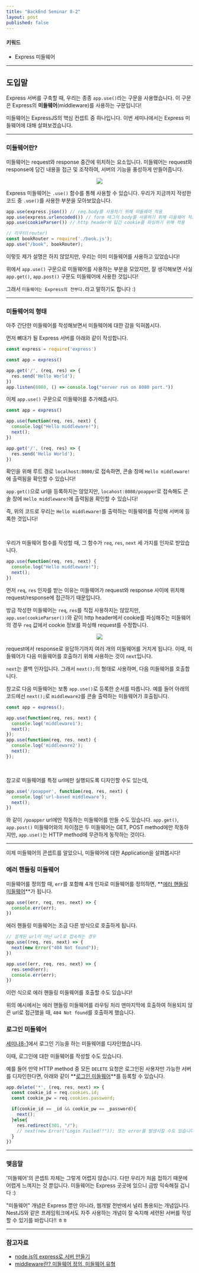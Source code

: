 ```yaml
---
title: "BackEnd Seminar 8-2"
layout: post
published: false
---
```


#### 키워드
- Express 미들웨어

<hr>

## 도입말

Express 서버를 구축할 때, 우리는 종종 `app.use()`라는 구문을 사용했습니다. 이 구문은 Express의 **미들웨어**(middleware)를 사용하는 구문입니다!

미들웨어는 ExpressJS의 핵심 컨셉트 중 하나입니다. 이번 세미나에서는 Express 미들웨어에 대해 살펴보겠습니다.

<hr>

### 미들웨어란?

미들웨어는 request와 response 중간에 위치하는 요소입니다. 미들웨어는 request와 response에 담긴 내용을 접근 및 조작하여, 서버의 기능을 풍성하게 만들어줍니다.

<div style="text-align: center;">
  <img src="https://media.vlpt.us/images/hwanieee/post/1dfa6b79-9d7d-4d8d-a0b5-b4717f467a96/%E1%84%89%E1%85%B3%E1%84%8F%E1%85%B3%E1%84%85%E1%85%B5%E1%86%AB%E1%84%89%E1%85%A3%E1%86%BA%202020-10-02%20%E1%84%8B%E1%85%A9%E1%84%92%E1%85%AE%206.29.04.png">
</div>

Express 미들웨어는 `.use()` 함수를 통해 사용할 수 있습니다. 우리가 지금까지 작성한 코드 중 `.use()`를 사용한 부분을 모아보았습니다.

``` js
app.use(express.json()) // req.body를 사용하기 위해 미들웨어 적용
app.use(express.urlencoded()) // form 태그의 body를 사용하기 위해 미들웨어 적용
app.use(cookieParser()) // http header에 답긴 cookie를 파싱하기 위해 적용

// 라우터(router)
const bookRouter = require('./book.js');
app.use("/book", bookRouter);
```

이렇듯 제가 설명은 하지 않았지만, 우리는 이미 미들웨어를 사용하고 있었습니다!

위에서 `app.use()` 구문으로 미들웨어를 사용하는 부분을 모았지만, 잘 생각해보면 사실 `app.get()`, `app.post()` 구문도 미들웨어에 사용한 것입니다!

그래서 `미들웨어는 Express의 전부다.`라고 말하기도 합니다 :)

<hr>

### 미들웨어의 형태

아주 간단한 미들웨어를 작성해보면서 미들웨어에 대한 감을 익혀봅시다.

먼저 뼈대가 될 Express 서버를 아래와 같이 작성합니다.

``` js
const express = require('express')

const app = express()

app.get('/', (req, res) => {
  res.send('Hello World');
})
app.listen(8080, () => console.log("server run on 8080 port."))
```

이제 `app.use()` 구문으로 미들웨어를 추가해줍시다.

``` js
const app = express()

app.use(function(req, res, next) {
  console.log("Hello middleware!");
  next();
})

app.get('/', (req, res) => {
  res.send('Hello World');
})
```

확인을 위해 루트 경로 `localhost:8080/`로 접속하면, 콘솔 창에 `Hello middleware!`에 출력됨을 확인할 수 있습니다!

`app.get()`으로 url을 등록하지는 않았지만, `locahost:8080/poapper`로 접속해도 콘솔 창에 `Hello middleware!`에 출력됨을 확인할 수 있습니다!

즉, 위의 코드로 우리는 `Hello middleware!`를 출력하는 미들웨어를 작성해 서버에 등록한 것입니다!

<br>

우리가 미들웨어 함수를 작성할 때, 그 함수가 `req`, `res`, `next` 세 가지를 인자로 받았습니다.

``` js
app.use(function(req, res, next) {
  console.log("Hello middleware!");
  next();
})
```

먼저 `req`, `res` 인자를 받는 이유는 미들웨어가 request와 response 사이에 위치해 request/response에 접근하기 때문입니다.

방금 작성한 미들웨어는 `req`, `res`를 직접 사용하지는 않았지만, `app.use(cookieParser())`와 같이 http header에서 cookie를 파싱해주는 미들웨어의 경우 `req` 값에서 cookie 정보를 파싱해 request를 수정합니다.

<div style="text-align: center;">
  <img src="https://media.vlpt.us/images/hwanieee/post/1dfa6b79-9d7d-4d8d-a0b5-b4717f467a96/%E1%84%89%E1%85%B3%E1%84%8F%E1%85%B3%E1%84%85%E1%85%B5%E1%86%AB%E1%84%89%E1%85%A3%E1%86%BA%202020-10-02%20%E1%84%8B%E1%85%A9%E1%84%92%E1%85%AE%206.29.04.png">
</div>

request에서 response로 응답하기까지 여러 개의 미들웨어를 거치게 됩니다. 이때, 미들웨어가 다음 미들웨어를 호출하기 위해 사용하는 것이 `next`입니다. 

`next`는 콜백 인자입니다. 그래서 `next();`의 형태로 사용하며, 다음 미들웨어를 호출합니다.

참고로 다음 미들웨어는 보통 `app.use()`로 등록한 순서를 따릅니다. 예를 들어 아래의 코드에선 `next();`로 `middleware2`를 콘솔 출력하는 미들웨어가 호출됩니다.

``` js
const app = express();

app.use(function(req, res, next) {
  console.log('middleware1');
  next();
});
app.use(function(req, res, next) {
  console.log('middleware2');
  next();
});
```

<br>

참고로 미들웨어를 특정 url에만 실행되도록 디자인할 수도 있는데,

``` js
app.use('/poapper', function(req, res, next) {
  console.log('url-based middleware');
  next();
})
```

와 같이 `/poapper` url에만 작동하는 미들웨어를 만들 수도 있습니다. `app.get()`, `app.post()` 미들웨어와의 차이점은 두 미들웨어는 GET, POST method에만 작동하지만, `app.use()`는 HTTP method에 무관하게 동작하는 것이다.

<hr>

이제 미들웨어의 콘셉트를 알았으니, 미들웨어에 대한 Application을 살펴봅시다!

### 에러 핸들링 미들웨어

미들웨어를 정의할 때, `err`를 포함해 4개 인자로 미들웨어를 정의하면, **<u>에러 핸들링 미들웨어</u>**가 됩니다.

``` js
app.use((err, req, res, next) => {
  console.err(err);
})
```

에러 핸들링 미들웨어는 조금 다른 방식으로 호출하게 됩니다.

```js
// 설계된 url이 아닌 url로 접속하는 경우
app.use((req, res, next) => {
  next(new Error("404 Not found"));
})

app.use((err, req, res, next) => {
  res.send(err);
  console.err(err);
})
```

이런 식으로 에러 핸들링 미들웨어를 호출할 수도 있습니다!

위의 예시에서는 에러 핸들링 미들웨어를 라우팅 처리 맨마지막에 호출하여 허용되지 않은 url로 접근했을 때, `404 Not found`를 호출하게 했습니다.

### 로그인 미들웨어

[세미나8-1](https://bluehorn07.github.io/poapper-backend/2020/12/04/BackEnd-Seminar8-1.html)에서 로그인 기능을 하는 미들웨어를 디자인했습니다.

이때, 로그인에 대한 미들웨어를 작성할 수도 있습니다.

예를 들어 만약 HTTP method 중 모든 `DELETE` 요청은 로그인된 사용자만 가능한 서버를 디자인한다면, 아래와 같이 **<u>로그인 미들웨어</u>**를 등록할 수 있습니다.

``` js
app.delete('*', (req, res, next) => {
  const cookie_id = req.cookies.id;
  const cookie_pw = req.cookies.password;

  if(cookie_id == _id && cookie_pw == _password){
    next();
  }else{
    res.redirect(301, "/");
    // next(new Error("Login Failed!!")); 또는 error를 발생시킬 수도 있습니다.
  }
})
```

<hr>

### 맺음말

'미들웨어'의 콘셉트 자체는 그렇게 어렵지 않습니다. 다만 우리가 처음 접하기 때문에 어렵게 느껴지는 것 뿐입니다. 미들웨어는 Express 곳곳에 있으니 금방 익숙해질 겁니다 :)

"미들웨어" 개념은 Express 뿐만 아니라, 웹개발 전반에서 널리 통용되는 개념입니다. NestJS와 같은 프레임워크에서도 자주 사용하는 개념이 잘 숙지해 세련된 서버를 작성할 수 있기를 바랍니다!! ㅎㅎ

<hr>

### 참고자료
- [node.js의 express로 서버 만들기](https://velog.io/@hwanieee/node.js-%EC%99%80-express)
- [middleware란? 미들웨어 정의, 미들웨어 유형](https://psyhm.tistory.com/8)

